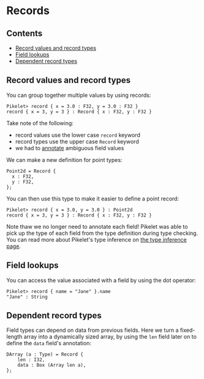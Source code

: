 # Records

## Contents

- [Record values and record types](#record-values-and-record-types)
- [Field lookups](#field-lookups)
- [Dependent record types](#dependent-record-types)

## Record values and record types

You can group together multiple values by using records:

```pikelet-repl
Pikelet> record { x = 3.0 : F32, y = 3.0 : F32 }
record { x = 3, y = 3 } : Record { x : F32, y : F32 }
```

Take note of the following:

- record values use the lower case `record` keyword
- record types use the upper case `Record` keyword
- we had to [annotate](#type-annotations) ambiguous field values

We can make a new definition for point types:

```pikelet
Point2d = Record {
  x : F32,
  y : F32,
};
```

You can then use this type to make it easier to define a point record:

```pikelet-repl
Pikelet> record { x = 3.0, y = 3.0 } : Point2d
record { x = 3, y = 3 } : Record { x : F32, y : F32 }
```

Note thaw we no longer need to annotate each field! Pikelet was able to pick up
the type of each field from the type definition during type checking. You can
read more about Pikelet's type inference on [the type inference page](./type-inference).

## Field lookups

You can access the value associated with a field by using the dot operator:

```pikelet-repl
Pikelet> record { name = "Jane" }.name
"Jane" : String
```

## Dependent record types

Field types can depend on data from previous fields. Here we turn a
fixed-length array into a dynamically sized array, by using the `len` field
later on to define the `data` field's annotation:

```pikelet
DArray (a : Type) = Record {
    len : I32,
    data : Box (Array len a),
};
```
